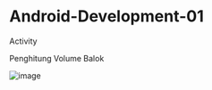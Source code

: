 # Android-Development-01
Activity

Penghitung Volume Balok

![image](https://user-images.githubusercontent.com/110412713/216670671-80faf04a-2b72-4a6d-a7aa-5b33d06c0734.png)
